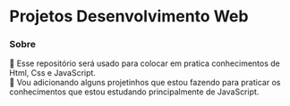 # Projetos Desenvolvimento Web

### Sobre
💬 Esse repositório será usado para colocar em pratica conhecimentos de Html, Css e JavaScript.<br>
💬 Vou adicionando alguns projetinhos que estou fazendo para praticar os conhecimentos que estou estudando principalmente de JavaScript.

